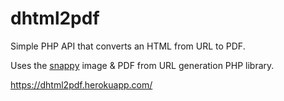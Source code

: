 # dhtml2pdf

Simple PHP API that converts an HTML from URL to PDF.

Uses the [snappy](https://github.com/knplabs/snappy) image & PDF from URL generation PHP library.

https://dhtml2pdf.herokuapp.com/
